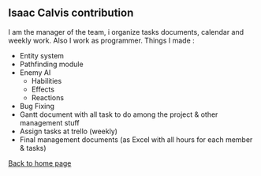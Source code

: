 ## **Isaac Calvis contribution**

I am the manager of the team, i organize tasks documents, calendar and weekly work. Also I work as programmer.
Things I made :

 - Entity system
 - Pathfinding module
 - Enemy AI
     - Habilities
     - Effects
     - Reactions
 - Bug Fixing
 - Gantt document with all task to do among the project & other management stuff
 - Assign tasks at trello (weekly)
 - Final management documents (as Excel with all hours for each member & tasks)

[Back to home page](https://softcactusteam.github.io/Warcraft-Heroes-Beyond-Time/)
